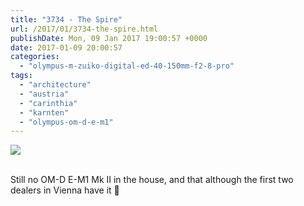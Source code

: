 ```yaml
---
title: "3734 - The Spire"
url: /2017/01/3734-the-spire.html
publishDate: Mon, 09 Jan 2017 19:00:57 +0000
date: 2017-01-09 20:00:57
categories: 
  - "olympus-m-zuiko-digital-ed-40-150mm-f2-8-pro"
tags: 
  - "architecture"
  - "austria"
  - "carinthia"
  - "karnten"
  - "olympus-om-d-e-m1"
---
```

<div class="container">
<div class="center"><a target="_blank" href="https://d25zfm9zpd7gm5.cloudfront.net/1200x1200/2016/20160710_172053_lr.jpg"><img class="webfeedsFeaturedVisual" src="https://d25zfm9zpd7gm5.cloudfront.net/0600x0600/2016/20160710_172053_lr.jpg" /></a></div>
</div>
<br />

Still no OM-D E-M1 Mk II in the house, and that although the first two dealers in Vienna have it 🙂
